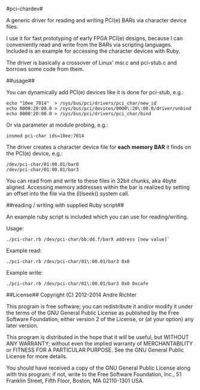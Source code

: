 #pci-chardev#

A generic driver for reading and writing PCI(e) BARs via character device files.

I use it for fast prototyping of early FPGA PCI(e) designs, because I can conveniently
read and write from the BARs via scripting languages.
Included is an example for accessing the character devices with Ruby.

The driver is basically a crossover of Linux' msr.c and pci-stub.c
and borrows some code from them.

##usage##

You can dynamically add PCI(e) devices like it is done for pci-stub, e.g.:

```shell
echo "10ee 7014"  > /sys/bus/pci/drivers/pci_char/new_id 
echo 0000:20:00.0 > /sys/bus/pci/devices/0000\:20\:00.0/driver/unbind
echo 0000:20:00.0 > /sys/bus/pci/drivers/pci_char/bind
```

Or via parameter at module probing, e.g.:

```shell
insmod pci-char ids=10ee:7014
```

The driver creates a character device file for __each memory BAR__ it finds on the PCI(e) device, e.g.:

```shell
/dev/pci-char/01:00.01/bar0
/dev/pci-char/01:00.01/bar3
```

You can read from and write to these files in 32bit
chunks, aka 4byte aligned. Accessing memory addresses
within the bar is realized by setting an offset into
the file via the (l)lseek() system call.

##reading / writing with supplied Ruby script##

An example ruby script is included which you can use for reading/writing.

Usage:
```shell
./pci-char.rb /dev/pci-char/bb:dd.f/barX address [new value]`
```

Example read:
```shell
./pci-char.rb /dev/pci-char/01\:00.01/bar3 0x0
```

Example write:
```shell
./pci-char.rb /dev/pci-char/01\:00.01/bar3 0x0 0xcafe
```

##License##
Copyright (C) 2012-2014  Andre Richter

This program is free software; you can redistribute it and/or modify
it under the terms of the GNU General Public License as published by
the Free Software Foundation; either version 2 of the License, or
(at your option) any later version.

This program is distributed in the hope that it will be useful,
but WITHOUT ANY WARRANTY; without even the implied warranty of
MERCHANTABILITY or FITNESS FOR A PARTICULAR PURPOSE.  See the
GNU General Public License for more details.

You should have received a copy of the GNU General Public License along
with this program; if not, write to the Free Software Foundation, Inc.,
51 Franklin Street, Fifth Floor, Boston, MA 02110-1301 USA.


